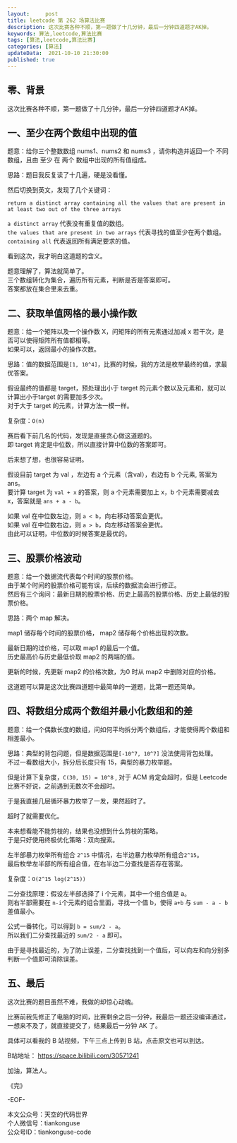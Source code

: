 ```yaml
---   
layout:     post  
title: leetcode 第 262 场算法比赛  
description: 这次比赛各种不顺，第一题做了十几分钟，最后一分钟四道题才AK掉。     
keywords: 算法,leetcode,算法比赛  
tags: [算法,leetcode,算法比赛]    
categories: [算法]  
updateData:  2021-10-10 21:30:00  
published: true  
---  
```



## 零、背景  


这次比赛各种不顺，第一题做了十几分钟，最后一分钟四道题才AK掉。  


## 一、至少在两个数组中出现的值  


题意：给你三个整数数组 nums1、nums2 和 nums3 ，请你构造并返回一个 不同 数组，且由 至少 在 两个 数组中出现的所有值组成。  


思路：题目我反复读了十几遍，硬是没看懂。  


然后切换到英文，发现了几个关键词：  


```
return a distinct array containing all the values that are present in at least two out of the three arrays  
```


`a distinct array` 代表没有重复值的数组。  
`the values that are present in two arrays` 代表寻找的值至少在两个数组。  
`containing all` 代表返回所有满足要求的值。  


看到这次，我才明白这道题的含义。  


题意理解了，算法就简单了。  
三个数组转化为集合，遍历所有元素，判断是否是答案即可。  
答案都放在集合里来去重。  



## 二、获取单值网格的最小操作数  


题意：给一个矩阵以及一个操作数 X，问矩阵的所有元素通过加减 x 若干次，是否可以使得矩阵所有值都相等。  
如果可以，返回最小的操作次数。  


思路：值的数据范围是`[1, 10^4]`，比赛的时候，我的方法是枚举最终的值，求最优答案。  


假设最终的值都是 target，预处理出小于 target 的元素个数以及元素和，就可以计算出小于target 的需要加多少次。  
对于大于 target 的元素，计算方法一模一样。  


复杂度：`O(n)`  


赛后看下前几名的代码，发现是直接贪心做这道题的。  
即 target 肯定是中位数，所以直接计算中位数的答案即可。  


后来想了想，也很容易证明。  


假设目前 target 为 val ，左边有 a 个元素（含val），右边有 b 个元素, 答案为 ans。  
要计算 target 为  `val + x` 的答案，则 a 个元素需要加上 x，b 个元素需要减去 x，答案就是 `ans + a - b`。  


如果 val 在中位数左边，则 `a < b`，向右移动答案会更优。  
如果 val 在中位数右边，则 `a > b`，向左移动答案会更优。  
由此可以证明，中位数的时候答案是最优的。  



## 三、股票价格波动  


题意：给一个数据流代表每个时间的股票价格。  
由于某个时间的股票价格可能有误，后续的数据流会进行修正。  
然后有三个询问：最新日期的股票价格、历史上最高的股票价格、历史上最低的股票价格。  


思路：两个 map 解决。  


map1 储存每个时间的股票价格， map2 储存每个价格出现的次数。  


最新日期的过价格，可以取 map1 的最后一个值。  
历史最高价与历史最低价取 map2 的两端的值。  


更新的时候，先更新 map2 的价格次数，为0 时从 map2 中删除对应的价格。  


这道题可以算是这次比赛四道题中最简单的一道题，比第一题还简单。  



## 四、将数组分成两个数组并最小化数组和的差  


题意：给一个偶数长度的数组，问如何平均拆分两个数组后，才能使得两个数组和相差最小。  


思路：典型的背包问题，但是数据范围是`[-10^7, 10^7]` 没法使用背包处理。  
不过一看数组大小，拆分后长度只有 15，典型的暴力枚举题。  


但是计算下复杂度，`C(30, 15) = 10^8` , 对于 ACM 肯定会超时，但是 Leetcode 比赛不好说，之前遇到无数次不会超时。  


于是我直接几层循环暴力枚举了一发，果然超时了。  


超时了就需要优化。  


本来想看能不能剪枝的，结果也没想到什么剪枝的策略。  
于是只好使用终极优化策略：双向搜索。  



左半部暴力枚举所有组合 `2^15` 中情况，右半边暴力枚举所有组合`2^15`。  
最后枚举左半部的所有组合值，在右半边二分查找是否存在答案。  


复杂度：`O(2^15 log(2^15))`  


二分查找原理：假设左半部选择了 i 个元素，其中一个组合值是 a。  
则右半部需要在 `n-i`个元素的组合里面，寻找一个值 b，使得  `a+b` 与 `sum - a - b` 差值最小。  


公式一番转化，可以得到 `b = sum/2 - a`。  
所以我们二分查找最近的 `sum/2 - a` 即可。  


由于是寻找最近的，为了防止误差，二分查找找到一个值后，可以向左和向分别多判断一个值即可消除误差。  


## 五、最后  


这次比赛的题目虽然不难，我做的却惊心动魄。  


比赛前我先修正了电脑的时间，比赛剩余之后一分钟，我最后一题还没编译通过，一想来不及了，就直接提交了，结果最后一分钟 AK 了。  


具体可以看我的 B 站视频，下午三点上传到 B 站，点击原文也可以到达。  


B站地址： https://space.bilibili.com/30571241  



加油，算法人。  


《完》  


-EOF-  



本文公众号：天空的代码世界  
个人微信号：tiankonguse  
公众号ID：tiankonguse-code  
  

